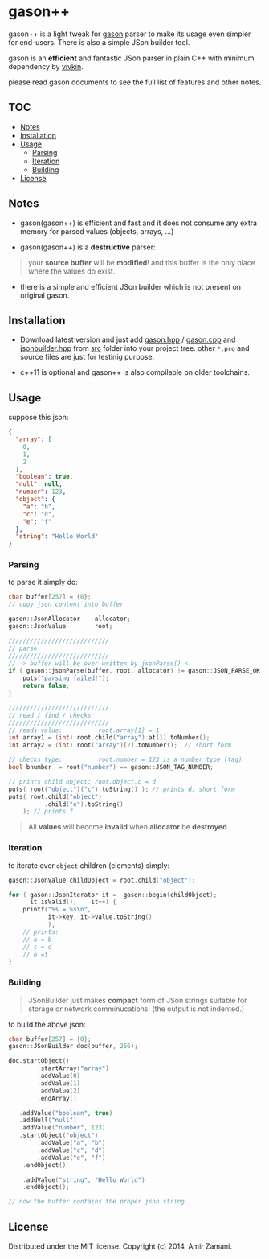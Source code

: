 # gason++

gason++ is a light tweak for [gason](https://github.com/vivkin/gason) parser to make its usage even simpler for end-users.
There is also a simple JSon builder tool.

gason is an **efficient** and fantastic JSon parser in plain C++ with minimum dependency by [vivkin](https://github.com/vivkin).

please read gason documents to see the full list of features and other notes.

## TOC
- [Notes](#Notes)
- [Installation](#installation)
- [Usage](#usage)
    - [Parsing](#parsing)
    - [Iteration](#iteration)
    - [Building](#building)
- [License](#license)

## Notes

* gason(gason++) is efficient and fast and it does not consume any extra memory for parsed values (objects, arrays, ...)

* gason(gason++) is a **destructive** parser:
> your **source buffer** will be **modified**! and this buffer is the only place where the values do exist.

* there is a simple and efficient JSon builder which is not present on original gason.


## Installation

* Download latest version and just add [gason.hpp](./src/gason.hpp) / [gason.cpp](./src/gason.cpp) and [jsonbuilder.hpp](./src/jsonbuilder.hpp) from [src](./src) folder into your project tree. other `*.pro` and source files are just for testinig purpose.

* c++11 is optional and gason++ is also compilable on older toolchains. 


## Usage
suppose this json:
```json
{
  "array": [
    0,
    1,
    2
  ],
  "boolean": true,
  "null": null,
  "number": 123,
  "object": {
    "a": "b",
    "c": "d",
    "e": "f"
  },
  "string": "Hello World"
}
```

### Parsing
to parse it simply do:
```cpp
char buffer[257] = {0};
// copy json content into buffer

gason::JsonAllocator    allocator;
gason::JsonValue        root;

////////////////////////////
// parse
////////////////////////////
// -> buffer will be over-written by jsonParse() <-
if ( gason::jsonParse(buffer, root, allocator) != gason::JSON_PARSE_OK ) {
    puts("parsing failed!");
    return false;
}

////////////////////////////
// read / find / checks
////////////////////////////
// reads value:          root.array[1] = 1
int array1 = (int) root.child("array").at(1).toNumber();
int array2 = (int) root("array")[2].toNumber();  // short form

// checks type:          root.number = 123 is a number type (tag)
bool bnumber  = root("number") == gason::JSON_TAG_NUMBER;

// prints child object: root.object.c = d
puts( root("object")("c").toString() ); // prints d, short form
puts( root.child("object")
          .child("e").toString()
    ); // prints f
```
> All **values** will become **invalid** when **allocator** be **destroyed**.

### Iteration
to iterate over `object` children (elements) simply:
```cpp
gason::JsonValue childObject = root.child("object");

for ( gason::JsonIterator it =  gason::begin(childObject);
      it.isValid();    it++) {
    printf("%s = %s\n",
           it->key, it->value.toString()
           );
    // prints:
    // a = b
    // c = d
    // e =f
}
```

### Building

> JSonBuilder just makes **compact** form of JSon strings suitable for storage or network comminucations. (the output is not indented.)

to build the above json:
```cpp
char buffer[257] = {0};
gason::JSonBuilder doc(buffer, 256);

doc.startObject()
        .startArray("array")
        .addValue(0)
        .addValue(1)
        .addValue(2)
        .endArray()

   .addValue("boolean", true)
   .addNull("null")
   .addValue("number", 123)
   .startObject("object")
        .addValue("a", "b")
        .addValue("c", "d")
        .addValue("e", "f")
    .endObject()

    .addValue("string", "Hello World")
    .endObject();

// now the buffer contains the proper json string.
```

## License
Distributed under the MIT license. Copyright (c) 2014, Amir Zamani.
